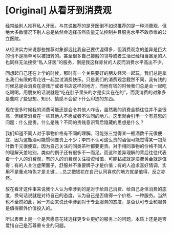 # [Original] 从看牙到消费观


经常给别人推荐私人牙医，与其说推荐的是牙医倒不如说推荐的是一种消费观，但绝大多数情况下别人总是依然会选择虽然质量无法控制并且服务水平不敢恭维的公立医院。

从经济实力来说那些推荐对象都远比我自己要优渥得多，但消费观念的差异是巨大的也不是简单可以被扭转的。甚至很多自己接触的领导或者生活已经相当富足的人也同样无法接受“私人牙医”的服务，倒是我这样赤贫的人反而消费水平高出不少。

回想起自己还在上学的时候，那时有一个关系要好的朋友经常一起玩，我们总是拿出我们有限的零花钱一起尝试消费快乐。只是我们的消费观念截然不同，我有钱的时候总是会消费在游戏厅或者书店这样的地方，而他有钱的时候我们总是会一起吃吃喝喝。用朋友的话说就是“吃在肚子里头的才是实实在在的”，而我消费的对象多是些除了些思想、知识、情感不会留下什么印迹的东西。

现在很多时候我的消费可能还是会令其他人咋舌，虽然我的消费金额往往并不会很高，但经常消费在一些其他人不愿或者不认同的地方。这里就会引申一个有意思的问题：什么是贵，什么是贱？不同的贵贱意识背后隐藏的思想是什么？

我们知道不同人对于事物价格有不同的理解。可能张三觉得某一瓶酒数千元很便宜，因为这瓶酒可能惯例要贵上不少；李四不认可这么贵的酒但可能觉得某一包茶叶数千元很便宜，因为自己关注的同类茶叶都要更贵。对于相同事物的价格不同人的理解天差地别，类似的例子还有很多不一而足。而这种差异理解的背后往往代表着一个人的消费观，有的人的消费观关注投资增值，可能钻戒就是浪费黄金就是值得；有的人关注虚荣面子，舒服并不重要牌子才是价值；有的人追求喜好情调，实用不是重点特色才是关键……总之把钱花在自己认同喜欢的地方就是值得，反之亦然。

放在看牙这件事来说我个人认为牵涉到的是对于给自己消费、给自己身体消费的态度，换句话说就是对待自己的态度，认为自己是否值得一个价格、一种服务。当然也不全然如此，另一方面来说还牵涉到对于专业服务的态度，是否认可专业和服务是值得额外价值投入的。

所以表面上是一个是否愿意花钱选择更专业更好的服务上的问题，本质上还是是否爱惜自己是否尊重专业的问题。
